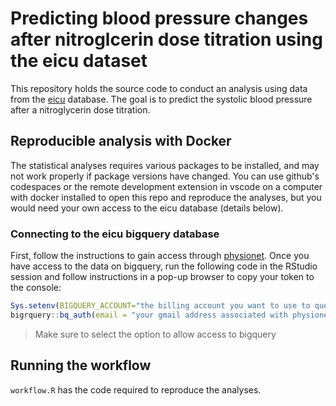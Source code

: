 # Predicting blood pressure changes after nitroglcerin dose titration using the eicu dataset

This repository holds the source code to conduct an analysis using data from the [eicu](https://eicu-crd.mit.edu) database. The goal is to predict the systolic blood pressure after a nitroglycerin dose titration.

## Reproducible analysis with Docker

The statistical analyses requires various packages to be installed, and may not work properly if package versions have changed. You can use github's codespaces or the remote development extension in vscode on a computer with docker installed to open this repo and reproduce the analyses, but you would need your own access to the eicu database (details below).

### Connecting to the eicu bigquery database

First, follow the instructions to gain access through [physionet](https://eicu-crd.mit.edu). Once you have access to the data on bigquery, run the following code in the RStudio session and follow instructions in a pop-up browser to copy your token to the console:

```r
Sys.setenv(BIGQUERY_ACCOUNT="the billing account you want to use to query the eicu data")
bigrquery::bq_auth(email = "your gmail address associated with physionet account")
```

>Make sure to select the option to allow access to bigquery


## Running the workflow

`workflow.R` has the code required to reproduce the analyses.

    